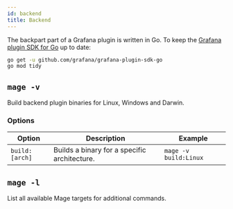 ```yaml
---
id: backend
title: Backend
---
```


The backpart part of a Grafana plugin is written in Go. To keep the [Grafana plugin SDK for Go](https://grafana.com/docs/grafana/latest/developers/plugins/backend/grafana-plugin-sdk-for-go/) up to date:

```bash
go get -u github.com/grafana/grafana-plugin-sdk-go
go mod tidy
```

## `mage -v`

Build backend plugin binaries for Linux, Windows and Darwin.

### Options

| Option         | Description                                  | Example               |
| -------------- | -------------------------------------------- | --------------------- |
| `build:[arch]` | Builds a binary for a specific architecture. | `mage -v build:Linux` |

## `mage -l`

List all available Mage targets for additional commands.
